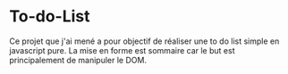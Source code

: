 # To-do-List

Ce projet que j'ai mené a pour objectif de réaliser une to do list simple en javascript pure. La mise en forme est sommaire car le but est principalement de manipuler le DOM.
